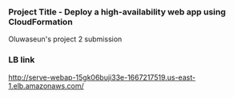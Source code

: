 ### Project Title - Deploy a high-availability web app using CloudFormation
Oluwaseun's project 2 submission

### LB link
http://serve-webap-15gk06buji33e-1667217519.us-east-1.elb.amazonaws.com/
